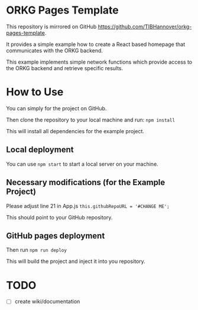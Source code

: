 # ORKG Pages Template
This repository is mirrored on GitHub https://github.com/TIBHannover/orkg-pages-template. 

It provides a simple example how to create a React based homepage that communicates with the ORKG backend. 

This example implements simple network functions which provide access to the ORKG backend and retrieve specific results.

# How to Use
You can simply for the project on GitHub.

Then clone the repository to your local machine and run: `npm install`

This will install all dependencies for the example project. 

## Local deployment
You can use `npm start` to start a local server on your machine.

## Necessary modifications (for the Example Project)
Please adjust line 21 in App.js
`this.githubRepoURL = '#CHANGE ME';`

This should point to your GitHub repository.


## GitHub pages deployment

Then run `npm run deploy`




This will build the project and inject it into you repository.




# TODO 
- [ ] create wiki/documentation 
